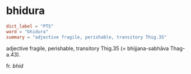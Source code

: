 # bhidura

``` toml
dict_label = "PTS"
word = "bhidura"
summary = "adjective fragile, perishable, transitory Thig.35"
```

adjective fragile, perishable, transitory Thig.35 (= bhijjana\-sabhāva Thag\-a.43).

fr. *bhid*

